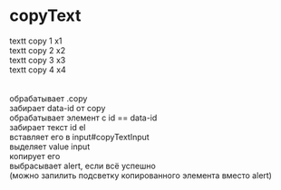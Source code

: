 # copyText
<div>
    <div>
        <span id="copy1">textt copy 1</span> <span data-id="copy1" class="copy">x1</span><br>
        <span id="copy2">textt copy 2</span> <span data-id="copy2" class="copy">x2</span><br>
        <span id="copy3">textt copy 3</span> <span data-id="copy3" class="copy">x3</span><br>
        <span id="copy4">textt copy 4</span> <span data-id="copy4" class="copy">x4</span><br>
    </div>
    <input type="text" style="display:none" id="copyTextInput" value="">
</div>
<br>
<br>
обрабатывает .copy<br>
забирает data-id от copy<br>
обрабатывает элемент c id == data-id<br>
забирает текст id el<br>
вставляет его в input#copyTextInput<br>
выделяет value input<br>
копирует его<br>
выбрасывает alert, если всё успешно<br>
(можно запилить подсветку копированного элемента вместо alert)<br>
